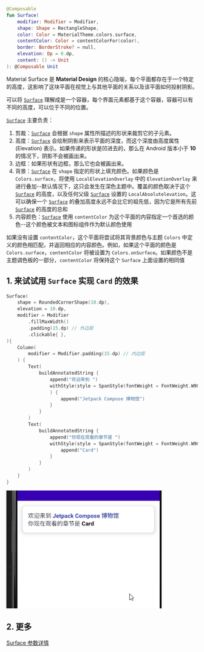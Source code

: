 
``` kotlin
@Composable
fun Surface(
    modifier: Modifier = Modifier,
    shape: Shape = RectangleShape,
    color: Color = MaterialTheme.colors.surface,
    contentColor: Color = contentColorFor(color),
    border: BorderStroke? = null,
    elevation: Dp = 0.dp,
    content: () -> Unit
): @Composable Unit
```


Material Surface 是 **Material Design** 的核心隐喻，每个平面都存在于一个特定的高度，这影响了这块平面在视觉上与其他平面的关系以及该平面如何投射阴影。

可以将 [`Surface`]() 理解成是一个容器，每个界面元素都基于这个容器，容器可以有不同的高度，可以位于不同的位置。

[`Surface`]() 主要负责：

1. 剪裁：[`Surface`]() 会根据 `shape` 属性所描述的形状来裁剪它的子元素。
2. 高度：[`Surface`]() 会绘制阴影来表示平面的深度，而这个深度由高度属性 (Elevation) 表示。如果传递的形状是凹进去的，那么在 Android 版本小于 **10** 的情况下，阴影不会被画出来。
3. 边框：如果形状有边框，那么它也会被画出来。
4. 背景：[`Surface`]() 在 `shape` 指定的形状上填充颜色。如果颜色是 `Colors.surface`，将使用 `LocalElevationOverlay` 中的 `ElevationOverlay` 来进行叠加--默认情况下，这只会发生在深色主题中。覆盖的颜色取决于这个 [`Surface`]() 的高度，以及任何父级 [`Surface`]() 设置的 `LocalAbsolutelevation`。这可以确保一个 [`Surface`]() 的叠加高度永远不会比它的祖先低，因为它是所有先前 [`Surface`]() 的高度的总和
5. 内容颜色：[`Surface`]() 使用 `contentColor` 为这个平面的内容指定一个首选的颜色--这个颜色被文本和图标组件作为默认颜色使用

如果没有设置 `contentColor`，这个平面将尝试将其背景颜色与主题 `Colors` 中定义的颜色相匹配，并返回相应的内容颜色。例如，如果这个平面的颜色是 `Colors.surface`，`contentColor` 将被设置为 `Colors.onSurface`。如果颜色不是主题调色板的一部分，`contentColor` 将保持这个 `Surface` 上面设置的相同值

## 1. 来试试用 `Surface` 实现 `Card` 的效果

``` kotlin
Surface(
    shape = RoundedCornerShape(10.dp),
    elevation = 10.dp,
    modifier = Modifier
        .fillMaxWidth()
        .padding(15.dp) // 外边距
        .clickable{ },
){
    Column(
        modifier = Modifier.padding(15.dp) // 内边距
    ) {
        Text(
            buildAnnotatedString {
                append("欢迎来到 ")
                withStyle(style = SpanStyle(fontWeight = FontWeight.W900, color = Color(0xFF4552B8))
                ) {
                    append("Jetpack Compose 博物馆")
                }
            }
        )
        Text(
            buildAnnotatedString {
                append("你现在观看的章节是 ")
                withStyle(style = SpanStyle(fontWeight = FontWeight.W900)) {
                    append("Card")
                }
            }
        )
    }
}
```

![](../assets/elements/surface/demo.gif)


## 2. 更多

[Surface 参数详情](https://developer.android.com/reference/kotlin/androidx/compose/material/package-summary#Surface(androidx.compose.ui.Modifier,androidx.compose.ui.graphics.Shape,androidx.compose.ui.graphics.Color,androidx.compose.ui.graphics.Color,androidx.compose.foundation.BorderStroke,androidx.compose.ui.unit.Dp,kotlin.Function0))